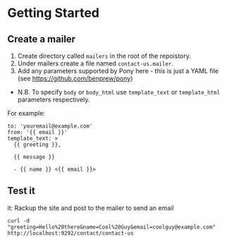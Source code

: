 # Getting Started

## Create a mailer

1. Create directory called `mailers` in the root of the repoistory.
2. Under mailers create a file named `contact-us.mailer`.
3. Add any parameters supported by Pony here - this is just a YAML file (see https://github.com/benprew/pony)

- N.B. To specify `body` or `body_html` use `template_text` or `template_html` parameters respectively.

For example:

    to: 'youremail@example.com'
    from: '{{ email }}'
    template_text: >
      {{ greeting }},

      {{ message }}

      - {{ name }} <{{ email }}>

## Test it

it: Rackup the site and post to the mailer to send an email

    curl -d "greeting=Hello%20there&name=Cool%20Guy&email=coolguy@example.com" http://localhost:9292/contact/contact-us

